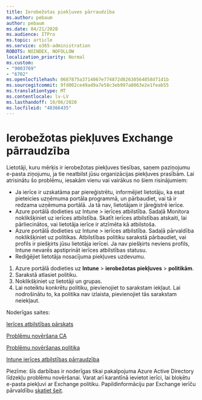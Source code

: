 ```yaml
---
title: Ierobežotas piekļuves pārraudzība
ms.author: pebaum
author: pebaum
ms.date: 04/21/2020
ms.audience: ITPro
ms.topic: article
ms.service: o365-administration
ROBOTS: NOINDEX, NOFOLLOW
localization_priority: Normal
ms.custom:
- "9003769"
- "6702"
ms.openlocfilehash: 0687875a3714067e774872d02630564858d71d1b
ms.sourcegitcommit: 9fd002ce49ad9a7e58c3eb997a8063e2e1feab55
ms.translationtype: MT
ms.contentlocale: lv-LV
ms.lasthandoff: 10/06/2020
ms.locfileid: "48366435"
---
```

# <a name="monitoring-conditional-access-for-exchange"></a>Ierobežotas piekļuves Exchange pārraudzība

Lietotāji, kuru mērķis ir ierobežotas piekļuves tiesības, saņem paziņojumu e-pasta ziņojumu, ja tie neatbilst jūsu organizācijas piekļuves prasībām. Lai atrisinātu šo problēmu, iesakām vienu vai vairākus no šiem risinājumiem:

- Ja ierīce ir uzskatāma par piereģistrētu, informējiet lietotāju, ka esat pieteicies uzņēmuma portāla programmā, un pārbaudiet, vai tā ir redzama uzņēmuma portālā. Ja tā nav, lietotājam ir jāreģistrē ierīce.
- Azure portālā dodieties uz Intune > ierīces atbilstība. Sadaļā Monitora noklikšķiniet uz ierīces atbilstība. Skatīt ierīces atbilstības atskaiti, lai pārliecinātos, vai lietotāja ierīce ir atzīmēta kā atbilstoša.
- Azure portālā dodieties uz Intune > ierīces atbilstība. Sadaļā pārvaldība noklikšķiniet uz politikas. Atbilstības politiku sarakstā pārbaudiet, vai profils ir piešķirts jūsu lietotāja ierīcei. Ja nav piešķirts neviens profils, Intune nevarēs apstiprināt ierīces atbilstības statusu.
- Rediģējiet lietotāja nosacījuma piekļuves uzdevumu.

1. Azure portālā dodieties uz **Intune**  >  **ierobežotas piekļuves**  >  **politikām**.
2. Sarakstā atlasiet politiku.
3. Noklikšķiniet uz lietotāji un grupas.
4. Lai noteiktu konkrētu politiku, pievienojiet to sarakstam iekļaut. Lai nodrošinātu to, ka politika nav izlaista, pievienojiet tās sarakstam neiekļaut.

Noderīgas saites:

[Ierīces atbilstības pārskats](https://docs.microsoft.com/intune/device-compliance-get-started)

[Problēmu novēršana CA](https://docs.microsoft.com/intune/troubleshoot-conditional-access)

[Problēmu novēršanas politika](https://docs.microsoft.com/intune/troubleshoot-policies-in-microsoft-intune)

[Intune ierīces atbilstības pārraudzība](https://docs.microsoft.com/intune/compliance-policy-monitor)

Piezīme: šīs darbības ir noderīgas tikai pakalpojuma Azure Active Directory līdzekļu problēmu novēršanai. Varat arī karantīnā ievietot ierīci, lai bloķētu e-pasta piekļuvi ar Exchange politiku. Papildinformāciju par Exchange ierīču pārvaldību [skatiet šeit](<https://docs.microsoft.com/previous-versions/office/exchange-server-2010/ff959225(v=exchg.141>).
